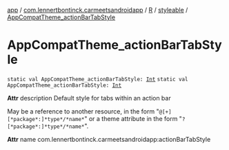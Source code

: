 [app](../../../index.md) / [com.lennertbontinck.carmeetsandroidapp](../../index.md) / [R](../index.md) / [styleable](index.md) / [AppCompatTheme_actionBarTabStyle](./-app-compat-theme_action-bar-tab-style.md)

# AppCompatTheme_actionBarTabStyle

`static val AppCompatTheme_actionBarTabStyle: `[`Int`](https://kotlinlang.org/api/latest/jvm/stdlib/kotlin/-int/index.html)
`static val AppCompatTheme_actionBarTabStyle: `[`Int`](https://kotlinlang.org/api/latest/jvm/stdlib/kotlin/-int/index.html)

**Attr**
description Default style for tabs within an action bar

May be a reference to another resource, in the form "`@[+][*package*:]*type*/*name*`" or a theme attribute in the form "`?[*package*:]*type*/*name*`".

**Attr**
name com.lennertbontinck.carmeetsandroidapp:actionBarTabStyle

